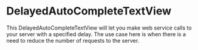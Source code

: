 # DelayedAutoCompleteTextView
This DelayedAutoCompleteTextView will let you make web service calls to your server with a specified delay.
The use case here is when there is a need to reduce the number of requests to the server.
